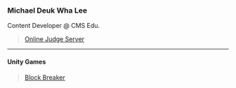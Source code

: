 ### Michael Deuk Wha Lee
Content Developer @ CMS Edu. 

> <a href = "https://bitly.com/c3_olympiad"> Online Judge Server </a>

---
#### Unity Games
> <a href="https://dukalee.github.io/unity_blockbreaker/">Block Breaker</a>
> 






<!--
**dukalee/dukalee** is a ✨ _special_ ✨ repository because its `README.md` (this file) appears on your GitHub profile.

Here are some ideas to get you started:

- 🔭 I’m currently working on ...
- 🌱 I’m currently learning ...
- 👯 I’m looking to collaborate on ...
- 🤔 I’m looking for help with ...
- 💬 Ask me about ...
- 📫 How to reach me: ...
- 😄 Pronouns: ...
- ⚡ Fun fact: ...
-->
